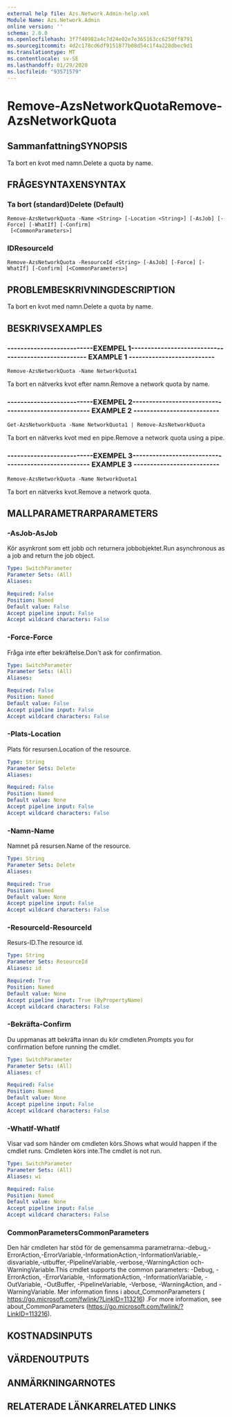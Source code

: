 ```yaml
---
external help file: Azs.Network.Admin-help.xml
Module Name: Azs.Network.Admin
online version: ''
schema: 2.0.0
ms.openlocfilehash: 3f7f40982a4c7d24e02e7e365163cc6250ff8791
ms.sourcegitcommit: 4d2c178cd6df9151877b08d54c1f4a228dbec9d1
ms.translationtype: MT
ms.contentlocale: sv-SE
ms.lasthandoff: 01/29/2020
ms.locfileid: "93571579"
---
```

# <span data-ttu-id="e23aa-101">Remove-AzsNetworkQuota</span><span class="sxs-lookup"><span data-stu-id="e23aa-101">Remove-AzsNetworkQuota</span></span>

## <span data-ttu-id="e23aa-102">Sammanfattning</span><span class="sxs-lookup"><span data-stu-id="e23aa-102">SYNOPSIS</span></span>
<span data-ttu-id="e23aa-103">Ta bort en kvot med namn.</span><span class="sxs-lookup"><span data-stu-id="e23aa-103">Delete a quota by name.</span></span>

## <span data-ttu-id="e23aa-104">FRÅGESYNTAXEN</span><span class="sxs-lookup"><span data-stu-id="e23aa-104">SYNTAX</span></span>

### <span data-ttu-id="e23aa-105">Ta bort (standard)</span><span class="sxs-lookup"><span data-stu-id="e23aa-105">Delete (Default)</span></span>
```
Remove-AzsNetworkQuota -Name <String> [-Location <String>] [-AsJob] [-Force] [-WhatIf] [-Confirm]
 [<CommonParameters>]
```

### <span data-ttu-id="e23aa-106">ID</span><span class="sxs-lookup"><span data-stu-id="e23aa-106">ResourceId</span></span>
```
Remove-AzsNetworkQuota -ResourceId <String> [-AsJob] [-Force] [-WhatIf] [-Confirm] [<CommonParameters>]
```

## <span data-ttu-id="e23aa-107">PROBLEMBESKRIVNING</span><span class="sxs-lookup"><span data-stu-id="e23aa-107">DESCRIPTION</span></span>
<span data-ttu-id="e23aa-108">Ta bort en kvot med namn.</span><span class="sxs-lookup"><span data-stu-id="e23aa-108">Delete a quota by name.</span></span>

## <span data-ttu-id="e23aa-109">BESKRIVS</span><span class="sxs-lookup"><span data-stu-id="e23aa-109">EXAMPLES</span></span>

### <span data-ttu-id="e23aa-110">--------------------------EXEMPEL 1--------------------------</span><span class="sxs-lookup"><span data-stu-id="e23aa-110">-------------------------- EXAMPLE 1 --------------------------</span></span>
```
Remove-AzsNetworkQuota -Name NetworkQuota1
```

<span data-ttu-id="e23aa-111">Ta bort en nätverks kvot efter namn.</span><span class="sxs-lookup"><span data-stu-id="e23aa-111">Remove a network quota by name.</span></span>

### <span data-ttu-id="e23aa-112">--------------------------EXEMPEL 2--------------------------</span><span class="sxs-lookup"><span data-stu-id="e23aa-112">-------------------------- EXAMPLE 2 --------------------------</span></span>
```
Get-AzsNetworkQuota -Name NetworkQuota1 | Remove-AzsNetworkQuota
```

<span data-ttu-id="e23aa-113">Ta bort en nätverks kvot med en pipe.</span><span class="sxs-lookup"><span data-stu-id="e23aa-113">Remove a network quota using a pipe.</span></span>

### <span data-ttu-id="e23aa-114">--------------------------EXEMPEL 3--------------------------</span><span class="sxs-lookup"><span data-stu-id="e23aa-114">-------------------------- EXAMPLE 3 --------------------------</span></span>
```
Remove-AzsNetworkQuota -Name NetworkQuota1
```

<span data-ttu-id="e23aa-115">Ta bort en nätverks kvot.</span><span class="sxs-lookup"><span data-stu-id="e23aa-115">Remove a network quota.</span></span>

## <span data-ttu-id="e23aa-116">MALLPARAMETRAR</span><span class="sxs-lookup"><span data-stu-id="e23aa-116">PARAMETERS</span></span>

### <span data-ttu-id="e23aa-117">-AsJob</span><span class="sxs-lookup"><span data-stu-id="e23aa-117">-AsJob</span></span>
<span data-ttu-id="e23aa-118">Kör asynkront som ett jobb och returnera jobbobjektet.</span><span class="sxs-lookup"><span data-stu-id="e23aa-118">Run asynchronous as a job and return the job object.</span></span>

```yaml
Type: SwitchParameter
Parameter Sets: (All)
Aliases: 

Required: False
Position: Named
Default value: False
Accept pipeline input: False
Accept wildcard characters: False
```

### <span data-ttu-id="e23aa-119">-Force</span><span class="sxs-lookup"><span data-stu-id="e23aa-119">-Force</span></span>
<span data-ttu-id="e23aa-120">Fråga inte efter bekräftelse.</span><span class="sxs-lookup"><span data-stu-id="e23aa-120">Don't ask for confirmation.</span></span>

```yaml
Type: SwitchParameter
Parameter Sets: (All)
Aliases: 

Required: False
Position: Named
Default value: False
Accept pipeline input: False
Accept wildcard characters: False
```

### <span data-ttu-id="e23aa-121">-Plats</span><span class="sxs-lookup"><span data-stu-id="e23aa-121">-Location</span></span>
<span data-ttu-id="e23aa-122">Plats för resursen.</span><span class="sxs-lookup"><span data-stu-id="e23aa-122">Location of the resource.</span></span>

```yaml
Type: String
Parameter Sets: Delete
Aliases: 

Required: False
Position: Named
Default value: None
Accept pipeline input: False
Accept wildcard characters: False
```

### <span data-ttu-id="e23aa-123">-Namn</span><span class="sxs-lookup"><span data-stu-id="e23aa-123">-Name</span></span>
<span data-ttu-id="e23aa-124">Namnet på resursen.</span><span class="sxs-lookup"><span data-stu-id="e23aa-124">Name of the resource.</span></span>

```yaml
Type: String
Parameter Sets: Delete
Aliases: 

Required: True
Position: Named
Default value: None
Accept pipeline input: False
Accept wildcard characters: False
```

### <span data-ttu-id="e23aa-125">-ResourceId</span><span class="sxs-lookup"><span data-stu-id="e23aa-125">-ResourceId</span></span>
<span data-ttu-id="e23aa-126">Resurs-ID.</span><span class="sxs-lookup"><span data-stu-id="e23aa-126">The resource id.</span></span>

```yaml
Type: String
Parameter Sets: ResourceId
Aliases: id

Required: True
Position: Named
Default value: None
Accept pipeline input: True (ByPropertyName)
Accept wildcard characters: False
```

### <span data-ttu-id="e23aa-127">-Bekräfta</span><span class="sxs-lookup"><span data-stu-id="e23aa-127">-Confirm</span></span>
<span data-ttu-id="e23aa-128">Du uppmanas att bekräfta innan du kör cmdleten.</span><span class="sxs-lookup"><span data-stu-id="e23aa-128">Prompts you for confirmation before running the cmdlet.</span></span>

```yaml
Type: SwitchParameter
Parameter Sets: (All)
Aliases: cf

Required: False
Position: Named
Default value: None
Accept pipeline input: False
Accept wildcard characters: False
```

### <span data-ttu-id="e23aa-129">-WhatIf</span><span class="sxs-lookup"><span data-stu-id="e23aa-129">-WhatIf</span></span>
<span data-ttu-id="e23aa-130">Visar vad som händer om cmdleten körs.</span><span class="sxs-lookup"><span data-stu-id="e23aa-130">Shows what would happen if the cmdlet runs.</span></span>
<span data-ttu-id="e23aa-131">Cmdleten körs inte.</span><span class="sxs-lookup"><span data-stu-id="e23aa-131">The cmdlet is not run.</span></span>

```yaml
Type: SwitchParameter
Parameter Sets: (All)
Aliases: wi

Required: False
Position: Named
Default value: None
Accept pipeline input: False
Accept wildcard characters: False
```

### <span data-ttu-id="e23aa-132">CommonParameters</span><span class="sxs-lookup"><span data-stu-id="e23aa-132">CommonParameters</span></span>
<span data-ttu-id="e23aa-133">Den här cmdleten har stöd för de gemensamma parametrarna:-debug,-ErrorAction,-ErrorVariable,-InformationAction,-InformationVariable,-disvariable,-utbuffer,-PipelineVariable,-verbose,-WarningAction och-WarningVariable.</span><span class="sxs-lookup"><span data-stu-id="e23aa-133">This cmdlet supports the common parameters: -Debug, -ErrorAction, -ErrorVariable, -InformationAction, -InformationVariable, -OutVariable, -OutBuffer, -PipelineVariable, -Verbose, -WarningAction, and -WarningVariable.</span></span> <span data-ttu-id="e23aa-134">Mer information finns i about_CommonParameters ( https://go.microsoft.com/fwlink/?LinkID=113216) .</span><span class="sxs-lookup"><span data-stu-id="e23aa-134">For more information, see about_CommonParameters (https://go.microsoft.com/fwlink/?LinkID=113216).</span></span>

## <span data-ttu-id="e23aa-135">KOSTNADS</span><span class="sxs-lookup"><span data-stu-id="e23aa-135">INPUTS</span></span>

## <span data-ttu-id="e23aa-136">VÄRDEN</span><span class="sxs-lookup"><span data-stu-id="e23aa-136">OUTPUTS</span></span>

## <span data-ttu-id="e23aa-137">ANMÄRKNINGAR</span><span class="sxs-lookup"><span data-stu-id="e23aa-137">NOTES</span></span>

## <span data-ttu-id="e23aa-138">RELATERADE LÄNKAR</span><span class="sxs-lookup"><span data-stu-id="e23aa-138">RELATED LINKS</span></span>

